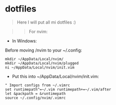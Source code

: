 # dotfiles
> Here I will put all mi dotfiles :)

>> For nvim:

* In Windows:

Before moving /nvim to your ~/.config:

```
mkdir ~/AppData/Local/nvim/
mkdir ~/AppData/Local/nvim/plugged
ni ~/AppData/Local/nvim/init.vim
```
* Put this into ~/AppData/Local/nvim/init.vim:
```
" Import configs from ~/.vimrc
set runtimepath^=~/.vim runtimepath+=~/.vim/after
let &packpath = &runtimepath
source ~/.config/nvim/.vimrc
```
